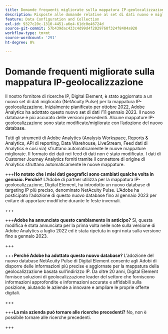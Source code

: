 ```yaml
---
title: Domande frequenti migliorate sulla mappatura IP-geolocalizzazione
description: Risposte alle domande relative al set di dati nuovo e migliorato (NetAcuity Pulse) per la mappatura IP-geolocalizzazione.
feature: Data Configuration and Collection
exl-id: 9327c20c-1310-4451-a6e4-61dc0e46724d
source-git-commit: 57b439dac433c4d99d4f2029760f324f8404a920
workflow-type: tm+mt
source-wordcount: '291'
ht-degree: 0%

---
```


# Domande frequenti migliorate sulla mappatura IP-geolocalizzazione

Il nostro fornitore di ricerche IP, Digital Element, è stato aggiornato a un nuovo set di dati migliorato (NetAcuity Pulse) per la mappatura IP-geolocalizzazione. Inizialmente pianificato per ottobre 2022, Adobe Analytics ha adottato questo nuovo set di dati l’11 gennaio 2023. Il nuovo database è più accurato delle versioni precedenti. Alcune mappature IP-geolocalizzazione sono state modificate/migliorate con l’adozione del nuovo database.

Tutti gli strumenti di Adobe Analytics (Analysis Workspace, Reports &amp; Analytics, API di reporting, Data Warehouse, LiveStream, Feed dati di Analytics e così via) sfruttano automaticamente le nuove mappature migliorate. Il formato dei dati nei feed di dati non è stato modificato. I dati di Customer Journey Analytics forniti tramite il connettore di origine di Analytics sfruttano automaticamente le nuove mappature.

+++**Ho notato che i miei dati geografici sono cambiati qualche volta in gennaio.  Perché?**
L’Adobe di partner utilizza per la mappatura IP-geolocalizzazione, Digital Element, ha introdotto un nuovo database di targeting IP più preciso, denominato NetAcuity Pulse. L’Adobe ha posticipato l’adozione di questo nuovo database fino al gennaio 2023 per evitare di apportare modifiche durante le feste invernali.

+++

+++**Adobe ha annunciato questo cambiamento in anticipo?**
Sì, questa modifica è stata annunciata per la prima volta nelle note sulla versione di Adobe Analytics a luglio 2022 ed è stata ripetuta in ogni nota sulla versione fino a gennaio 2023.

+++

+++**Perché Adobe ha adottato questo nuovo database?**
L’adozione del nuovo database NetAcuity Pulse di Digital Element consente agli Adobi di disporre delle informazioni più precise e aggiornate per la mappatura della geolocalizzazione basata sull’indirizzo IP. Da oltre 20 anni, Digital Element fornisce soluzioni di geolocalizzazione leader del settore che forniscono informazioni approfondite e informazioni accurate e affidabili sulla posizione, aiutando le aziende a innovare e ampliare le proprie offerte digitali.

+++

+++**La mia azienda può tornare alle ricerche precedenti?**
No, non è possibile tornare alle ricerche precedenti.

+++
